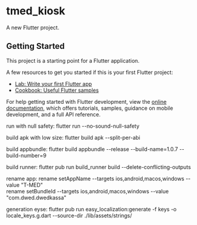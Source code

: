 # tmed_kiosk

A new Flutter project.

## Getting Started

This project is a starting point for a Flutter application.

A few resources to get you started if this is your first Flutter project:

- [Lab: Write your first Flutter app](https://docs.flutter.dev/get-started/codelab)
- [Cookbook: Useful Flutter samples](https://docs.flutter.dev/cookbook)

For help getting started with Flutter development, view the
[online documentation](https://docs.flutter.dev/), which offers tutorials,
samples, guidance on mobile development, and a full API reference.

run with null safety:
flutter run --no-sound-null-safety

build apk with low size:
flutter build apk --split-per-abi

build appbundle:
flutter build appbundle --release --build-name=1.0.7 --build-number=9

build runner:
flutter pub run build_runner build --delete-conflicting-outputs

rename app:
rename setAppName --targets ios,android,macos,windows --value "T-MED"  
rename setBundleId --targets ios,android,macos,windows --value "com.dwed.dwedkassa"

generation eyse:
flutter pub run easy_localization:generate -f keys -o locale_keys.g.dart --source-dir ./lib/assets/strings/